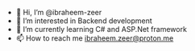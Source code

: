 - 👋 Hi, I’m @ibraheem-zeer
- 👀 I’m interested in Backend development 
- 🌱 I’m currently learning C# and ASP.Net framework
- 📫 How to reach me ibraheem.zeer@proton.me

<!---
ibraheem-zeer/ibraheem-zeer is a ✨ special ✨ repository because its `README.md` (this file) appears on your GitHub profile.
You can click the Preview link to take a look at your changes.
--->
